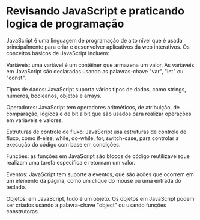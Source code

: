 # Revisando JavaScript e praticando logica de programação 

JavaScript é uma linguagem de programação de alto nível que é usada principalmente para criar e desenvolver aplicativos da web interativos. Os conceitos básicos de JavaScript incluem:

Variáveis: uma variável é um contêiner que armazena um valor. As variáveis em JavaScript são declaradas usando as palavras-chave "var", "let" ou "const".

Tipos de dados: JavaScript suporta vários tipos de dados, como strings, números, booleanos, objetos e arrays.

Operadores: JavaScript tem operadores aritméticos, de atribuição, de comparação, lógicos e de bit a bit que são usados ​​para realizar operações em variáveis ​​e valores.

Estruturas de controle de fluxo: JavaScript usa estruturas de controle de fluxo, como if-else, while, do-while, for, switch-case, para controlar a execução do código com base em condições.

Funções: as funções em JavaScript são blocos de código reutilizáveis ​​que realizam uma tarefa específica e retornam um valor.

Eventos: JavaScript tem suporte a eventos, que são ações que ocorrem em um elemento da página, como um clique do mouse ou uma entrada do teclado.

Objetos: em JavaScript, tudo é um objeto. Os objetos em JavaScript podem ser criados usando a palavra-chave "object" ou usando funções construtoras.
